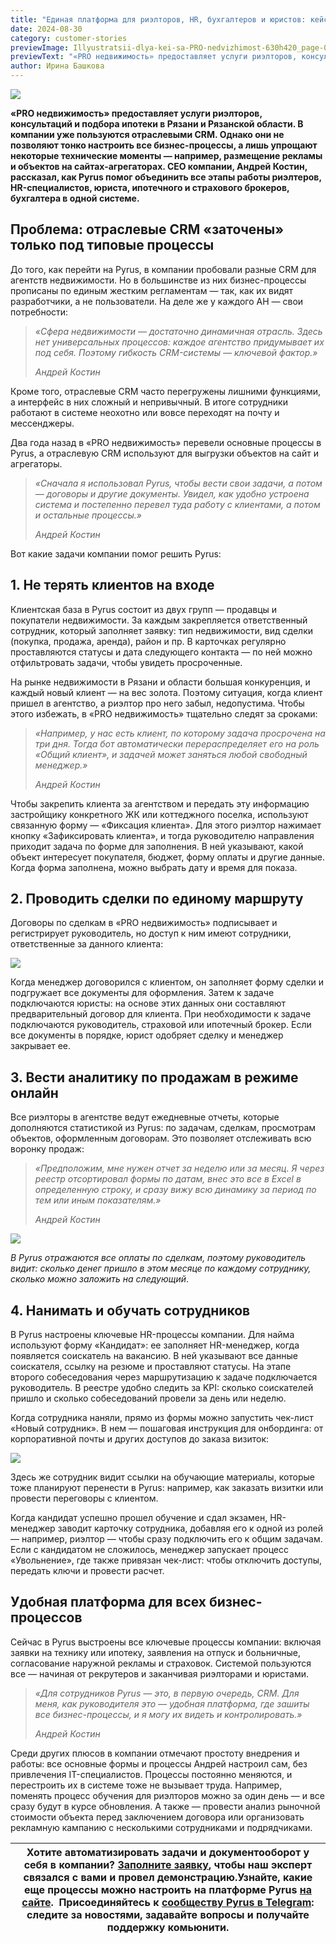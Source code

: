 ```yaml
---
title: "Единая платформа для риэлторов, HR, бухгалтеров и юристов: кейс «PRO недвижимость»"
date: 2024-08-30
category: customer-stories
previewImage: Illyustratsii-dlya-kei-sa-PRO-nedvizhimost-630h420_page-0001-from-site.jpg
previewText: "«PRO недвижимость» предоставляет услуги риэлторов, консультаций и подбора ипотеки в Рязани и Рязанской области. В компании уже пользуются отраслевыми CRM. Однако они не позволяют тонко настроить все бизнес-процессы, а лишь упрощают некоторые технические моменты — например, размещение рекламы и объектов на сайтах-агрегаторах. CEO компании, Андрей Костин, рассказал, как Pyrus помог объединить все этапы работы риэлтеров, HR-специалистов, юриста, ипотечного и страхового брокеров, бухгалтера в одной системе."
author: Ирина Башкова
---
```

![](Illyustratsii-dlya-kei-sa-PRO-nedvizhimost-1200h630_page-0001.webp)

**«PRO недвижимость» предоставляет услуги риэлторов, консультаций и подбора ипотеки в Рязани и Рязанской области. В компании уже пользуются отраслевыми CRM. Однако они не позволяют тонко настроить все бизнес-процессы, а лишь упрощают некоторые технические моменты — например, размещение рекламы и объектов на сайтах-агрегаторах. CEO компании, Андрей Костин, рассказал, как Pyrus помог объединить все этапы работы риэлтеров, HR-специалистов, юриста, ипотечного и страхового брокеров, бухгалтера в одной системе.** 

## Проблема: отраслевые CRM «заточены» только под типовые процессы

До того, как перейти на Pyrus, в компании пробовали разные CRM для агентств недвижимости. Но в большинстве из них бизнес-процессы прописаны по единым жестким регламентам — так, как их видят разработчики, а не пользователи. На деле же у каждого АН — свои потребности:  

> _«Сфера недвижимости — достаточно динамичная отрасль. Здесь нет универсальных процессов: каждое агентство придумывает их под себя. Поэтому гибкость CRM-системы — ключевой фактор.»_
> 
> _Андрей Костин_

Кроме того, отраслевые CRM часто перегружены лишними функциями, а интерфейс в них сложный и непривычный. В итоге сотрудники работают в системе неохотно или вовсе переходят на почту и мессенджеры. 

Два года назад в «PRO недвижимость» перевели основные процессы в Pyrus, а отраслевую CRM используют для выгрузки объектов на сайт и агрегаторы.

> _«Сначала я использовал Pyrus, чтобы вести свои задачи, а потом — договоры и другие документы. Увидел, как удобно устроена система и постепенно перевел туда работу с клиентами, а потом и остальные процессы.»_
> 
> _Андрей Костин_

Вот какие задачи компании помог решить Pyrus:

## 1\. Не терять клиентов на входе

Клиентская база в Pyrus состоит из двух групп — продавцы и покупатели недвижимости. За каждым закрепляется ответственный сотрудник, который заполняет заявку: тип недвижимости, вид сделки (покупка, продажа, аренда), район и пр. В карточках регулярно проставляются статусы и дата следующего контакта — по ней можно отфильтровать задачи, чтобы увидеть просроченные. 

На рынке недвижимости в Рязани и области большая конкуренция, и каждый новый клиент — на вес золота. Поэтому ситуация, когда клиент пришел в агентство, а риэлтор про него забыл, недопустима. Чтобы этого избежать, в «PRO недвижимость» тщательно следят за сроками: 

> _«Например, у нас есть клиент, по которому задача просрочена на три дня. Тогда бот автоматически перераспределяет его на роль «Общий клиент», и задачей может заняться любой свободный менеджер.»_
> 
> _Андрей Костин_

Чтобы закрепить клиента за агентством и передать эту информацию застройщику конкретного ЖК или коттеджного поселка, используют связанную форму — «Фиксация клиента». Для этого риэлтор нажимает кнопку «Зафиксировать клиента», и тогда руководителю направления приходит задача по форме для заполнения. В ней указывают, какой объект интересует покупателя, бюджет, форму оплаты и другие данные. Когда форма заполнена, можно выбрать дату и время для показа. 

## 2\. Проводить сделки по единому маршруту 

Договоры по сделкам в «PRO недвижимость» подписывает и регистрирует руководитель, но доступ к ним имеют сотрудники, ответственные за данного клиента:

![](1-Sdelka.webp)

Когда менеджер договорился с клиентом, он заполняет форму сделки и подгружает все документы для оформления. Затем к задаче подключаются юристы: на основе этих данных они составляют предварительный договор для клиента. При необходимости к задаче подключаются руководитель, страховой или ипотечный брокер. Если все документы в порядке, юрист одобряет сделку и менеджер закрывает ее. 

## 3\. Вести аналитику по продажам в режиме онлайн

Все риэлторы в агентстве ведут ежедневные отчеты, которые дополняются статистикой из Pyrus: по задачам, сделкам, просмотрам объектов, оформленным договорам. Это позволяет отслеживать всю воронку продаж: 

> _«Предположим, мне нужен отчет за неделю или за месяц. Я через реестр отсортировал формы по датам, внес это все в Excel в определенную строку, и сразу вижу всю динамику за период по тем или иным показателям.»_
> 
> _Андрей Костин_

![](2-Prodavets.webp)

_В Pyrus отражаются все оплаты по сделкам, поэтому руководитель видит: сколько денег пришло в этом месяце по каждому сотруднику, сколько можно заложить на следующий_.

## 4\. Нанимать и обучать сотрудников 

В Pyrus настроены ключевые HR-процессы компании. Для найма используют форму «Кандидат»: ее заполняет HR-менеджер, когда появляется соискатель на вакансию. В ней указывают все данные соискателя, ссылку на резюме и проставляют статусы. На этапе второго собеседования через маршрутизацию к задаче подключается руководитель. В реестре удобно следить за KPI: сколько соискателей пришло и сколько собеседований провели за день или неделю. 

Когда сотрудника наняли, прямо из формы можно запустить чек-лист «Новый сотрудник». В нем — пошаговая инструкция для онбординга: от корпоративной почты и других доступов до заказа визиток:

![](3-CHek-list-Stazher.webp)

Здесь же сотрудник видит ссылки на обучающие материалы, которые тоже планируют перенести в Pyrus: например, как заказать визитки или провести переговоры с клиентом. 

Когда кандидат успешно прошел обучение и сдал экзамен, HR-менеджер заводит карточку сотрудника, добавляя его к одной из ролей — например, риэлтор — чтобы сразу подключить его к общим задачам. Если с кандидатом не сложилось, менеджер запускает процесс «Увольнение», где также привязан чек-лист: чтобы отключить доступы, передать ключи и провести расчет. 

## Удобная платформа для всех бизнес-процессов

Сейчас в Pyrus выстроены все ключевые процессы компании: включая заявки на технику или ипотеку, заявления на отпуск и больничные, согласование наружной рекламы и страховок. Системой пользуются все — начиная от рекрутеров и заканчивая риэлторами и юристами. 

> _«Для сотрудников Pyrus — это, в первую очередь, CRM. Для меня, как руководителя это — удобная платформа, где зашиты все бизнес-процессы, и я могу их видеть и контролировать.»_
> 
> _Андрей Костин_

Среди других плюсов в компании отмечают простоту внедрения и работы: все основные формы и процессы Андрей настроил сам, без привлечения IT-специалистов. Процессы постоянно меняются, и перестроить их в системе тоже не вызывает труда. Например, поменять процесс обучения для риэлторов можно за один день — и все сразу будут в курсе обновления. А также — провести анализ рыночной стоимости объекта перед заключением договора или организовать рекламную кампанию с несколькими сотрудниками и подрядчиками.

| Хотите автоматизировать задачи и документооборот у себя в компании? [Заполните заявку](https://pyrus.com/ru/hr-recruitment), чтобы наш эксперт связался с вами и провел демонстрацию.Узнайте, какие еще процессы можно настроить на платформе Pyrus [на сайте](https://pyrus.com/ru/workflows).  Присоединяйтесь к [сообществу Pyrus в Telegram](https://t.me/pyruscom): следите за новостями, задавайте вопросы и получайте поддержку комьюнити. |
| --- |